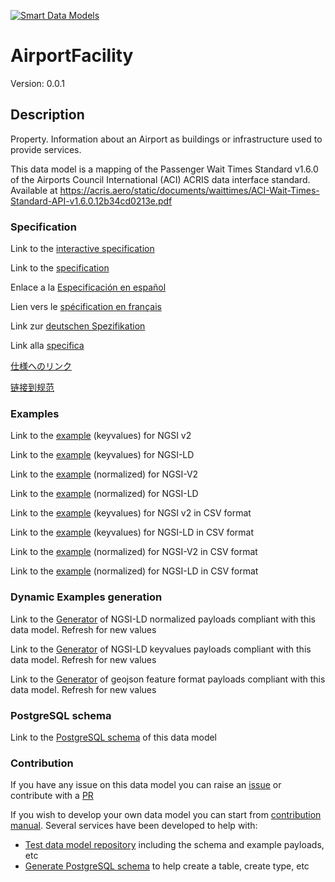 [![Smart Data Models](https://smartdatamodels.org/wp-content/uploads/2022/01/SmartDataModels_logo.png "Logo")](https://smartdatamodels.org)
# AirportFacility
Version: 0.0.1

## Description 

Property. Information about an Airport as buildings or infrastructure used to provide services.

This data model is a mapping of the Passenger Wait Times Standard v1.6.0 of the Airports Council International (ACI) ACRIS data interface standard. Available at https://acris.aero/static/documents/waittimes/ACI-Wait-Times-Standard-API-v1.6.0.12b34cd0213e.pdf
### Specification

Link to the [interactive specification](https://swagger.lab.fiware.org/?url=https://smart-data-models.github.io/dataModel.ACRIS/AirportFacility/swagger.yaml)

Link to the [specification](https://github.com/smart-data-models/dataModel.ACRIS/blob/master/AirportFacility/doc/spec.md)

Enlace a la [Especificación en español](https://github.com/smart-data-models/dataModel.ACRIS/blob/master/AirportFacility/doc/spec_ES.md)

Lien vers le [spécification en français](https://github.com/smart-data-models/dataModel.ACRIS/blob/master/AirportFacility/doc/spec_FR.md)

Link zur [deutschen Spezifikation](https://github.com/smart-data-models/dataModel.ACRIS/blob/master/AirportFacility/doc/spec_DE.md)

Link alla [specifica](https://github.com/smart-data-models/dataModel.ACRIS/blob/master/AirportFacility/doc/spec_IT.md)

[仕様へのリンク](https://github.com/smart-data-models/dataModel.ACRIS/blob/master/AirportFacility/doc/spec_JA.md)

[链接到规范](https://github.com/smart-data-models/dataModel.ACRIS/blob/master/AirportFacility/doc/spec_ZH.md)
### Examples

Link to the [example](https://smart-data-models.github.io/dataModel.ACRIS/AirportFacility/examples/example.json) (keyvalues) for NGSI v2

Link to the [example](https://smart-data-models.github.io/dataModel.ACRIS/AirportFacility/examples/example.jsonld) (keyvalues) for NGSI-LD

Link to the [example](https://smart-data-models.github.io/dataModel.ACRIS/AirportFacility/examples/example-normalized.json) (normalized) for NGSI-V2

Link to the [example](https://smart-data-models.github.io/dataModel.ACRIS/AirportFacility/examples/example-normalized.jsonld) (normalized) for NGSI-LD

Link to the [example](https://smart-data-models.github.io/dataModel.ACRIS/AirportFacility/examples/example.json.csv) (keyvalues) for NGSI v2 in CSV format

Link to the [example](https://smart-data-models.github.io/dataModel.ACRIS/AirportFacility/examples/example.jsonld.csv) (keyvalues) for NGSI-LD in CSV format

Link to the [example](https://smart-data-models.github.io/dataModel.ACRIS/AirportFacility/examples/example-normalized.json.csv) (normalized) for NGSI-V2 in CSV format

Link to the [example](https://smart-data-models.github.io/dataModel.ACRIS/AirportFacility/examples/example-normalized.jsonld.csv) (normalized) for NGSI-LD in CSV format
### Dynamic Examples generation

Link to the [Generator](https://smartdatamodels.org/extra/ngsi-ld_generator.php?schemaUrl=https://raw.githubusercontent.com/smart-data-models/dataModel.ACRIS/master/AirportFacility/schema.json&email=info@smartdatamodels.org) of NGSI-LD normalized payloads compliant with this data model. Refresh for new values

Link to the [Generator](https://smartdatamodels.org/extra/ngsi-ld_generator_keyvalues.php?schemaUrl=https://raw.githubusercontent.com/smart-data-models/dataModel.ACRIS/master/AirportFacility/schema.json&email=info@smartdatamodels.org) of NGSI-LD keyvalues payloads compliant with this data model. Refresh for new values

Link to the [Generator](https://smartdatamodels.org/extra/geojson_features_generator.php?schemaUrl=https://raw.githubusercontent.com/smart-data-models/dataModel.ACRIS/master/AirportFacility/schema.json&email=info@smartdatamodels.org) of geojson feature format payloads compliant with this data model. Refresh for new values
### PostgreSQL schema

Link to the [PostgreSQL schema](https://smart-data-models.github.io/dataModel.ACRIS/AirportFacility/schema.sql) of this data model
### Contribution

 If you have any issue on this data model you can raise an [issue](https://github.com/smart-data-models/dataModel.ACRIS/issues)  or contribute with a [PR](https://github.com/smart-data-models/dataModel.ACRIS/pulls)

 If you wish to develop your own data model you can start from [contribution manual](https://bit.ly/contribution_manual). Several services have been developed to help with: 
 - [Test data model repository](https://smartdatamodels.org/index.php/data-models-contribution-api/) including the schema and example payloads, etc
 - [Generate PostgreSQL schema](https://smartdatamodels.org/index.php/sql-service/) to help create a table, create type, etc